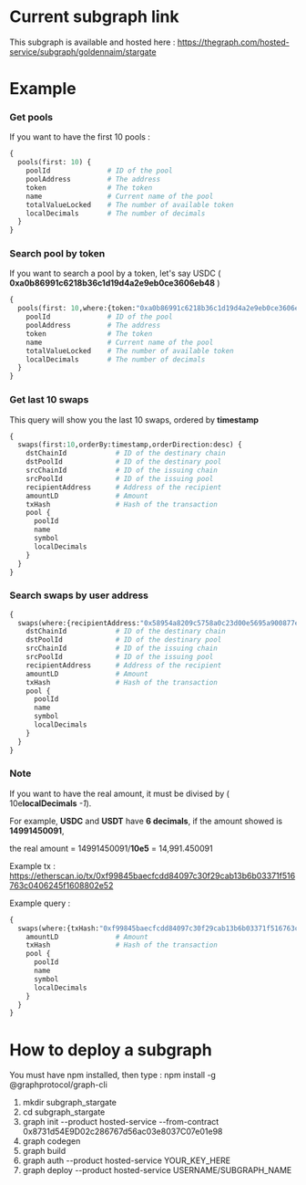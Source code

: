 # Current subgraph link

This subgraph is available and hosted here : https://thegraph.com/hosted-service/subgraph/goldennaim/stargate


# Example 

### Get pools

If you want to have the first 10 pools :

```graphql
{
  pools(first: 10) {
    poolId              # ID of the pool
    poolAddress         # The address
    token               # The token
    name                # Current name of the pool
    totalValueLocked    # The number of available token
    localDecimals       # The number of decimals
  }
}
```

### Search pool by token

If you want to search a pool by a token, let's say USDC ( **0xa0b86991c6218b36c1d19d4a2e9eb0ce3606eb48** ) 

```graphql
{
  pools(first: 10,where:{token:"0xa0b86991c6218b36c1d19d4a2e9eb0ce3606eb48"}) {
    poolId              # ID of the pool
    poolAddress         # The address
    token               # The token
    name                # Current name of the pool
    totalValueLocked    # The number of available token
    localDecimals       # The number of decimals
  }
}
```


### Get last 10 swaps 

This query will show you the last 10 swaps, ordered by **timestamp**

```graphql
{
  swaps(first:10,orderBy:timestamp,orderDirection:desc) {
    dstChainId            # ID of the destinary chain
    dstPoolId             # ID of the destinary pool
    srcChainId            # ID of the issuing chain
    srcPoolId             # ID of the issuing pool
    recipientAddress      # Address of the recipient 
    amountLD              # Amount
    txHash                # Hash of the transaction
    pool {
      poolId
      name
      symbol
      localDecimals
    }
  }
}
```


### Search swaps by user address

```graphql
{
  swaps(where:{recipientAddress:"0x58954a8209c5758a0c23d00e5695a900877e38ee"},first:10,orderBy:timestamp,orderDirection:desc) {
    dstChainId            # ID of the destinary chain
    dstPoolId             # ID of the destinary pool
    srcChainId            # ID of the issuing chain
    srcPoolId             # ID of the issuing pool
    recipientAddress      # Address of the recipient 
    amountLD              # Amount
    txHash                # Hash of the transaction
    pool {
      poolId
      name
      symbol
      localDecimals
    }
  }
}
```

### Note
If you want to have the real amount, it must be divised by ( 10e**localDecimals** *-1*).

For example, **USDC** and **USDT** have **6 decimals**, if the amount showed is **14991450091**,

the real amount = 14991450091/**10e5** = 14,991.450091

Example tx : https://etherscan.io/tx/0xf99845baecfcdd84097c30f29cab13b6b03371f516763c0406245f1608802e52

Example query :

```graphql
{
  swaps(where:{txHash:"0xf99845baecfcdd84097c30f29cab13b6b03371f516763c0406245f1608802e52"}) {
    amountLD              # Amount
    txHash                # Hash of the transaction
    pool {
      poolId
      name
      symbol
      localDecimals
    }
  }
}
```


# How to deploy a subgraph

You must have npm installed, then type :
npm install -g @graphprotocol/graph-cli

1. mkdir subgraph_stargate
2. cd subgraph_stargate
3. graph init --product hosted-service --from-contract 0x8731d54E9D02c286767d56ac03e8037C07e01e98
4. graph codegen
5. graph build
6. graph auth --product hosted-service YOUR_KEY_HERE
7. graph deploy --product hosted-service USERNAME/SUBGRAPH_NAME
